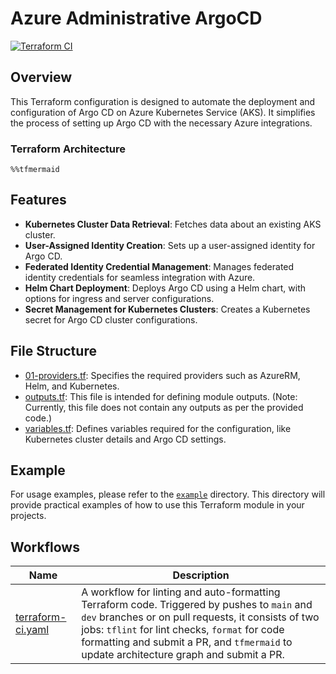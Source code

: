 # Azure Administrative ArgoCD

[![Terraform CI](https://github.com/PashmakGuru/terraform-azure-administrative-argocd/actions/workflows/terraform-ci.yaml/badge.svg)](https://github.com/PashmakGuru/terraform-azure-administrative-argocd/actions/workflows/terraform-ci.yaml)

## Overview
This Terraform configuration is designed to automate the deployment and configuration of Argo CD on Azure Kubernetes Service (AKS). It simplifies the process of setting up Argo CD with the necessary Azure integrations.

### Terraform Architecture
```mermaid
%%tfmermaid
```

## Features
- **Kubernetes Cluster Data Retrieval**: Fetches data about an existing AKS cluster.
- **User-Assigned Identity Creation**: Sets up a user-assigned identity for Argo CD.
- **Federated Identity Credential Management**: Manages federated identity credentials for seamless integration with Azure.
- **Helm Chart Deployment**: Deploys Argo CD using a Helm chart, with options for ingress and server configurations.
- **Secret Management for Kubernetes Clusters**: Creates a Kubernetes secret for Argo CD cluster configurations.

## File Structure
- [01-providers.tf](./01-providers.tf): Specifies the required providers such as AzureRM, Helm, and Kubernetes.
- [outputs.tf](./outputs.tf): This file is intended for defining module outputs. (Note: Currently, this file does not contain any outputs as per the provided code.)
- [variables.tf](./variables.tf): Defines variables required for the configuration, like Kubernetes cluster details and Argo CD settings.

## Example
For usage examples, please refer to the [`example`](./example) directory. This directory will provide practical examples of how to use this Terraform module in your projects.

## Workflows
| Name | Description |
|---|---|
| [terraform-ci.yaml](.github/workflows/terraform-ci.yaml) | A workflow for linting and auto-formatting Terraform code. Triggered by pushes to  `main` and `dev` branches or on pull requests, it consists of two jobs: `tflint` for lint checks, `format` for code formatting and submit a PR, and `tfmermaid` to update architecture graph and submit a PR. |
